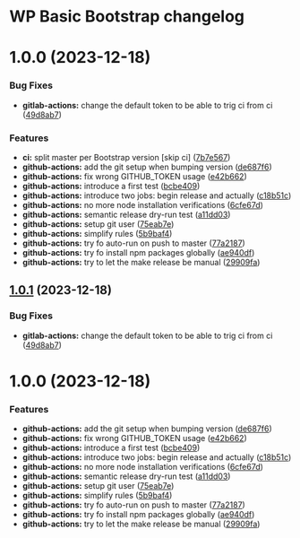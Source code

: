 # WP Basic Bootstrap changelog

# 1.0.0 (2023-12-18)


### Bug Fixes

* **gitlab-actions:** change the default token to be able to trig ci from ci ([49d8ab7](https://github.com/e-picas/wp-basic-bootstrap/-/commit/49d8ab78afd03268a619ff6dfeedda605340f5c2))


### Features

* **ci:** split master per Bootstrap version [skip ci] ([7b7e567](https://github.com/e-picas/wp-basic-bootstrap/-/commit/7b7e567dbb030fa98ba2de9fa29591da58427ed2))
* **github-actions:** add the git setup when bumping version ([de687f6](https://github.com/e-picas/wp-basic-bootstrap/-/commit/de687f61b8b8a9c633fee861affa4dcb44de2fa5))
* **github-actions:** fix wrong GITHUB_TOKEN usage ([e42b662](https://github.com/e-picas/wp-basic-bootstrap/-/commit/e42b662e21c9e20579ee8ea328866afb901539f8))
* **github-actions:** introduce a first test ([bcbe409](https://github.com/e-picas/wp-basic-bootstrap/-/commit/bcbe409fed572cc8d1ddcc40464888fb077b863a))
* **github-actions:** introduce two jobs: begin release and actually ([c18b51c](https://github.com/e-picas/wp-basic-bootstrap/-/commit/c18b51cbdec52932fca470f8c037f2dc8772d791))
* **github-actions:** no more node installation verifications ([6cfe67d](https://github.com/e-picas/wp-basic-bootstrap/-/commit/6cfe67d6ca481ea7d807db9a1a521843f321076c))
* **github-actions:** semantic release dry-run test ([a11dd03](https://github.com/e-picas/wp-basic-bootstrap/-/commit/a11dd0387f1da586e1efdbd8d5bbf6a37160b7b2))
* **github-actions:** setup git user ([75eab7e](https://github.com/e-picas/wp-basic-bootstrap/-/commit/75eab7ee442e1c1c41da5e49cda892b68e9bc114))
* **github-actions:** simplify rules ([5b9baf4](https://github.com/e-picas/wp-basic-bootstrap/-/commit/5b9baf40041ebedaac97639380ac7a891497e987))
* **github-actions:** try fo auto-run on push to master ([77a2187](https://github.com/e-picas/wp-basic-bootstrap/-/commit/77a21879c151c3cf97eaae737cfee78a0f624137))
* **github-actions:** try fo install npm packages globally ([ae940df](https://github.com/e-picas/wp-basic-bootstrap/-/commit/ae940dfc564b71e2eb848e9e82a2910d6365ba80))
* **github-actions:** try to let the make release be manual ([29909fa](https://github.com/e-picas/wp-basic-bootstrap/-/commit/29909fadb4641647d1e221f133a0ac5dd43dfccf))

## [1.0.1](https://github.com/e-picas/wp-basic-bootstrap/compare/v1.0.0...v1.0.1) (2023-12-18)


### Bug Fixes

* **gitlab-actions:** change the default token to be able to trig ci from ci ([49d8ab7](https://github.com/e-picas/wp-basic-bootstrap/-/commit/49d8ab78afd03268a619ff6dfeedda605340f5c2))

# 1.0.0 (2023-12-18)


### Features

* **github-actions:** add the git setup when bumping version ([de687f6](https://github.com/e-picas/wp-basic-bootstrap/-/commit/de687f61b8b8a9c633fee861affa4dcb44de2fa5))
* **github-actions:** fix wrong GITHUB_TOKEN usage ([e42b662](https://github.com/e-picas/wp-basic-bootstrap/-/commit/e42b662e21c9e20579ee8ea328866afb901539f8))
* **github-actions:** introduce a first test ([bcbe409](https://github.com/e-picas/wp-basic-bootstrap/-/commit/bcbe409fed572cc8d1ddcc40464888fb077b863a))
* **github-actions:** introduce two jobs: begin release and actually ([c18b51c](https://github.com/e-picas/wp-basic-bootstrap/-/commit/c18b51cbdec52932fca470f8c037f2dc8772d791))
* **github-actions:** no more node installation verifications ([6cfe67d](https://github.com/e-picas/wp-basic-bootstrap/-/commit/6cfe67d6ca481ea7d807db9a1a521843f321076c))
* **github-actions:** semantic release dry-run test ([a11dd03](https://github.com/e-picas/wp-basic-bootstrap/-/commit/a11dd0387f1da586e1efdbd8d5bbf6a37160b7b2))
* **github-actions:** setup git user ([75eab7e](https://github.com/e-picas/wp-basic-bootstrap/-/commit/75eab7ee442e1c1c41da5e49cda892b68e9bc114))
* **github-actions:** simplify rules ([5b9baf4](https://github.com/e-picas/wp-basic-bootstrap/-/commit/5b9baf40041ebedaac97639380ac7a891497e987))
* **github-actions:** try fo auto-run on push to master ([77a2187](https://github.com/e-picas/wp-basic-bootstrap/-/commit/77a21879c151c3cf97eaae737cfee78a0f624137))
* **github-actions:** try fo install npm packages globally ([ae940df](https://github.com/e-picas/wp-basic-bootstrap/-/commit/ae940dfc564b71e2eb848e9e82a2910d6365ba80))
* **github-actions:** try to let the make release be manual ([29909fa](https://github.com/e-picas/wp-basic-bootstrap/-/commit/29909fadb4641647d1e221f133a0ac5dd43dfccf))
